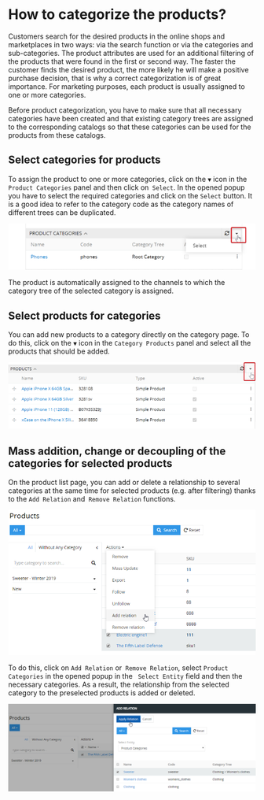 # How to categorize the products?

Customers search for the desired products in the online shops and marketplaces in two ways: via the search function or via the categories and sub-categories. The product attributes are used for an additional filtering of the products that were found in the first or second way. The faster the customer finds the desired product, the more likely he will make a positive purchase decision, that is why a correct categorization is of great importance. For marketing purposes, each product is usually assigned to one or more categories.

Before product categorization, you have to make sure that all necessary categories have been created and that existing category trees are assigned to the corresponding catalogs so that these categories can be used for the products from these catalogs.

## Select categories for products

To assign the product to one or more categories, click on the `▼` icon in the `Product Categories` panel and then click on` Select`. In the opened popup you have to select the required categories and click on the `Select` button. It is a good idea to refer to the category code as the category names of different trees can be duplicated.

![](../../_assets/how-tos/how-to-categorize-the-products/image21.png)

The product is automatically assigned to the channels to which the category tree of the selected category is assigned.

## Select products for categories

You can add new products to a category directly on the category page. To do this, click on the `▼` icon in the `Category Products` panel and select all the products that should be added.

![](../../_assets/how-tos/how-to-categorize-the-products/image14.png)

## Mass addition, change or decoupling of the categories for selected products

On the product list page, you can add or delete a relationship to several categories at the same time for selected products (e.g. after filtering) thanks to the `Add Relation` and` Remove Relation` functions.

![](../../_assets/how-tos/how-to-categorize-the-products/image33.png)

To do this, click on `Add Relation` or` Remove Relation`, select `Product Categories` in the opened popup in the ` Select Entity` field and then the necessary categories. As a result, the relationship from the selected category to the preselected products is added or deleted.

![](../../_assets/how-tos/how-to-categorize-the-products/image4.png)
